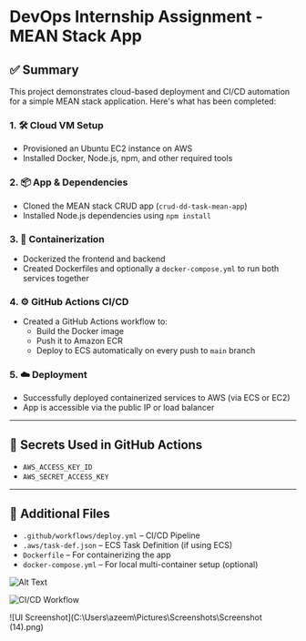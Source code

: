 # DevOps Internship Assignment - MEAN Stack App

## ✅ Summary

This project demonstrates cloud-based deployment and CI/CD automation for a simple MEAN stack application. Here's what has been completed:

### 1. 🛠 Cloud VM Setup
- Provisioned an Ubuntu EC2 instance on AWS
- Installed Docker, Node.js, npm, and other required tools

### 2. 📦 App & Dependencies
- Cloned the MEAN stack CRUD app (`crud-dd-task-mean-app`)
- Installed Node.js dependencies using `npm install`

### 3. 🐳 Containerization
- Dockerized the frontend and backend
- Created Dockerfiles and optionally a `docker-compose.yml` to run both services together

### 4. ⚙️ GitHub Actions CI/CD
- Created a GitHub Actions workflow to:
  - Build the Docker image
  - Push it to Amazon ECR
  - Deploy to ECS automatically on every push to `main` branch

### 5. ☁️ Deployment
- Successfully deployed containerized services to AWS (via ECS or EC2)
- App is accessible via the public IP or load balancer

---

## 🔐 Secrets Used in GitHub Actions

- `AWS_ACCESS_KEY_ID`
- `AWS_SECRET_ACCESS_KEY`

---

## 📎 Additional Files

- `.github/workflows/deploy.yml` – CI/CD Pipeline
- `.aws/task-def.json` – ECS Task Definition (if using ECS)
- `Dockerfile` – For containerizing the app
- `docker-compose.yml` – For local multi-container setup (optional)



![Alt Text](path/to/image.png)


![CI/CD Workflow](screenshots/ci-cd-workflow.png)


![UI Screenshot](C:\Users\azeem\Pictures\Screenshots\Screenshot (14).png)


